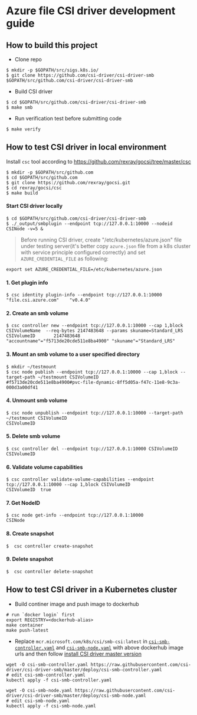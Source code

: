 # Azure file CSI driver development guide

## How to build this project
 - Clone repo
```
$ mkdir -p $GOPATH/src/sigs.k8s.io/
$ git clone https://github.com/csi-driver/csi-driver-smb $GOPATH/src/github.com/csi-driver/csi-driver-smb
```

 - Build CSI driver
```
$ cd $GOPATH/src/github.com/csi-driver/csi-driver-smb
$ make smb
```

 - Run verification test before submitting code
```
$ make verify
```

## How to test CSI driver in local environment

Install `csc` tool according to https://github.com/rexray/gocsi/tree/master/csc
```
$ mkdir -p $GOPATH/src/github.com
$ cd $GOPATH/src/github.com
$ git clone https://github.com/rexray/gocsi.git
$ cd rexray/gocsi/csc
$ make build
```

#### Start CSI driver locally
```
$ cd $GOPATH/src/github.com/csi-driver/csi-driver-smb
$ ./_output/smbplugin --endpoint tcp://127.0.0.1:10000 --nodeid CSINode -v=5 &
```
> Before running CSI driver, create "/etc/kubernetes/azure.json" file under testing server(it's better copy `azure.json` file from a k8s cluster with service principle configured correctly) and set `AZURE_CREDENTIAL_FILE` as following:
```
export set AZURE_CREDENTIAL_FILE=/etc/kubernetes/azure.json
```

#### 1. Get plugin info
```
$ csc identity plugin-info --endpoint tcp://127.0.0.1:10000
"file.csi.azure.com"    "v0.4.0"
```

#### 2. Create an smb volume
```
$ csc controller new --endpoint tcp://127.0.0.1:10000 --cap 1,block CSIVolumeName  --req-bytes 2147483648 --params skuname=Standard_LRS
CSIVolumeID       2147483648      "accountname"="f5713de20cde511e8ba4900" "skuname"="Standard_LRS"
```

#### 3. Mount an smb volume to a user specified directory
```
$ mkdir ~/testmount
$ csc node publish --endpoint tcp://127.0.0.1:10000 --cap 1,block --target-path ~/testmount CSIVolumeID
#f5713de20cde511e8ba4900#pvc-file-dynamic-8ff5d05a-f47c-11e8-9c3a-000d3a00df41
```

#### 4. Unmount smb volume
```
$ csc node unpublish --endpoint tcp://127.0.0.1:10000 --target-path ~/testmount CSIVolumeID
CSIVolumeID
```

#### 5. Delete smb volume
```
$ csc controller del --endpoint tcp://127.0.0.1:10000 CSIVolumeID
CSIVolumeID
```

#### 6. Validate volume capabilities
```
$ csc controller validate-volume-capabilities --endpoint tcp://127.0.0.1:10000 --cap 1,block CSIVolumeID
CSIVolumeID  true
```

#### 7. Get NodeID
```
$ csc node get-info --endpoint tcp://127.0.0.1:10000
CSINode
```

#### 8. Create snapshot
```
$  csc controller create-snapshot
```

#### 9. Delete snapshot
```
$  csc controller delete-snapshot
```


## How to test CSI driver in a Kubernetes cluster

 - Build continer image and push image to dockerhub
```
# run `docker login` first
export REGISTRY=<dockerhub-alias>
make container
make push-latest
```

 - Replace `mcr.microsoft.com/k8s/csi/smb-csi:latest` in [`csi-smb-controller.yaml`](https://github.com/csi-driver/csi-driver-smb/blob/master/deploy/csi-smb-controller.yaml) and [`csi-smb-node.yaml`](https://github.com/csi-driver/csi-driver-smb/blob/master/deploy/csi-smb-node.yaml) with above dockerhub image urls and then follow [install CSI driver master version](https://github.com/csi-driver/csi-driver-smb/blob/master/docs/install-csi-driver-master.md)
 ```
wget -O csi-smb-controller.yaml https://raw.githubusercontent.com/csi-driver/csi-driver-smb/master/deploy/csi-smb-controller.yaml
# edit csi-smb-controller.yaml
kubectl apply -f csi-smb-controller.yaml

wget -O csi-smb-node.yaml https://raw.githubusercontent.com/csi-driver/csi-driver-smb/master/deploy/csi-smb-node.yaml
# edit csi-smb-node.yaml
kubectl apply -f csi-smb-node.yaml
 ```
